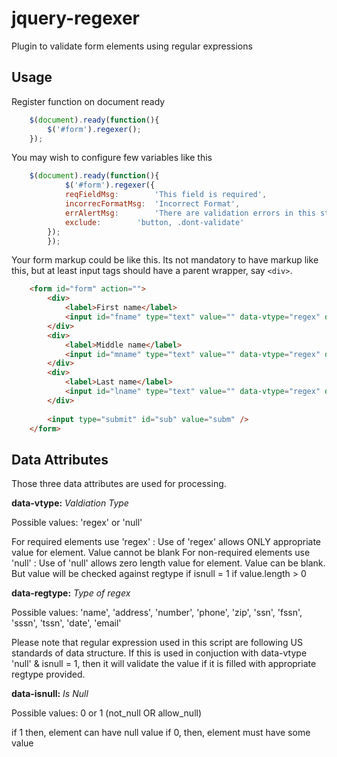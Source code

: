 jquery-regexer
==============

Plugin to validate form elements using regular expressions

## Usage

Register function on document ready

```javascript
	$(document).ready(function(){
		$('#form').regexer();
	});
```

You may wish to configure few variables like this

```javascript
	$(document).ready(function(){
        	$('#form').regexer({
			reqFieldMsg: 		'This field is required',
			incorrecFormatMsg: 	'Incorrect Format',
			errAlertMsg:		'There are validation errors in this step.',
			exclude:		'button, .dont-validate'
		});
    	});
```

Your form markup could be like this.
Its not mandatory to have markup like this, but at least input tags should have a parent wrapper, say ```<div>```.

```html
	<form id="form" action="">
		<div>
			<label>First name</label>
			<input id="fname" type="text" value="" data-vtype="regex" data-regtype="name" data-isnull="0" >
		</div>
		<div>
			<label>Middle name</label>
			<input id="mname" type="text" value="" data-vtype="regex" data-regtype="name" data-isnull="0" >
		</div>
		<div>
			<label>Last name</label>
			<input id="lname" type="text" value="" data-vtype="regex" data-regtype="name" data-isnull="0" >
		</div>
			
		<input type="submit" id="sub" value="subm" />
	</form>
```

## Data Attributes

Those three data attributes are used for processing.

**data-vtype:** *Valdiation Type*

Possible values: 'regex' or 'null'

For required elements use 'regex' : Use of 'regex' allows ONLY appropriate value for element. Value cannot be blank
For non-required elements use 'null' : Use of 'null' allows zero length value for element. Value can be blank.
But value will be checked against regtype if isnull = 1 if value.length > 0

**data-regtype:** *Type of regex*

Possible values: 'name', 'address', 'number', 'phone', 'zip', 'ssn', 'fssn', 'sssn', 'tssn', 'date', 'email'

Please note that regular expression used in this script are following US standards of data structure.
If this is used in conjuction with data-vtype 'null' & isnull = 1, then it will validate the value if it is filled with appropriate regtype provided.

**data-isnull:** *Is Null*

Possible values: 0 or 1 (not_null OR allow_null)

if 1 then, element can have null value
if 0, then, element must have some value
